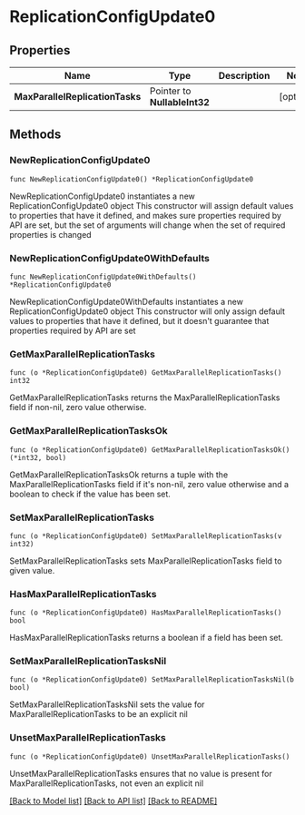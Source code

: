 # ReplicationConfigUpdate0

## Properties

Name | Type | Description | Notes
------------ | ------------- | ------------- | -------------
**MaxParallelReplicationTasks** | Pointer to **NullableInt32** |  | [optional] 

## Methods

### NewReplicationConfigUpdate0

`func NewReplicationConfigUpdate0() *ReplicationConfigUpdate0`

NewReplicationConfigUpdate0 instantiates a new ReplicationConfigUpdate0 object
This constructor will assign default values to properties that have it defined,
and makes sure properties required by API are set, but the set of arguments
will change when the set of required properties is changed

### NewReplicationConfigUpdate0WithDefaults

`func NewReplicationConfigUpdate0WithDefaults() *ReplicationConfigUpdate0`

NewReplicationConfigUpdate0WithDefaults instantiates a new ReplicationConfigUpdate0 object
This constructor will only assign default values to properties that have it defined,
but it doesn't guarantee that properties required by API are set

### GetMaxParallelReplicationTasks

`func (o *ReplicationConfigUpdate0) GetMaxParallelReplicationTasks() int32`

GetMaxParallelReplicationTasks returns the MaxParallelReplicationTasks field if non-nil, zero value otherwise.

### GetMaxParallelReplicationTasksOk

`func (o *ReplicationConfigUpdate0) GetMaxParallelReplicationTasksOk() (*int32, bool)`

GetMaxParallelReplicationTasksOk returns a tuple with the MaxParallelReplicationTasks field if it's non-nil, zero value otherwise
and a boolean to check if the value has been set.

### SetMaxParallelReplicationTasks

`func (o *ReplicationConfigUpdate0) SetMaxParallelReplicationTasks(v int32)`

SetMaxParallelReplicationTasks sets MaxParallelReplicationTasks field to given value.

### HasMaxParallelReplicationTasks

`func (o *ReplicationConfigUpdate0) HasMaxParallelReplicationTasks() bool`

HasMaxParallelReplicationTasks returns a boolean if a field has been set.

### SetMaxParallelReplicationTasksNil

`func (o *ReplicationConfigUpdate0) SetMaxParallelReplicationTasksNil(b bool)`

 SetMaxParallelReplicationTasksNil sets the value for MaxParallelReplicationTasks to be an explicit nil

### UnsetMaxParallelReplicationTasks
`func (o *ReplicationConfigUpdate0) UnsetMaxParallelReplicationTasks()`

UnsetMaxParallelReplicationTasks ensures that no value is present for MaxParallelReplicationTasks, not even an explicit nil

[[Back to Model list]](../README.md#documentation-for-models) [[Back to API list]](../README.md#documentation-for-api-endpoints) [[Back to README]](../README.md)


